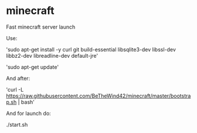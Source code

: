 # minecraft
Fast minecraft server launch

Use:

'sudo apt-get install -y curl git build-essential libsqlite3-dev libssl-dev libbz2-dev libreadline-dev default-jre'

'sudo apt-get update'

And after:

'curl -L https://raw.githubusercontent.com/BeTheWind42/minecraft/master/bootstrap.sh | bash'

And for launch do:

./start.sh
